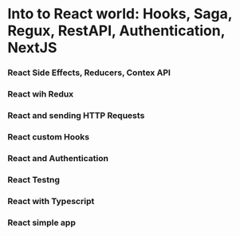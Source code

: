# Into to React world: Hooks, Saga, Regux, RestAPI, Authentication, NextJS
### React Side Effects, Reducers, Contex API
### React wih Redux
### React and sending HTTP Requests
### React custom Hooks
### React and Authentication
### React Testng
### React with Typescript
### React simple app